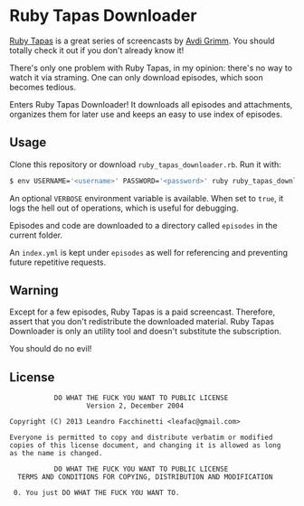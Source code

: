 Ruby Tapas Downloader
=====================

[Ruby Tapas][1] is a great series of screencasts by [Avdi Grimm][2]. You should
totally check it out if you don't already know it!

There's only one problem with Ruby Tapas, in my opinion: there's no way to
watch it via straming. One can only download episodes, which soon becomes
tedious.

Enters Ruby Tapas Downloader! It downloads all episodes and attachments,
organizes them for later use and keeps an easy to use index of episodes.

Usage
-----

Clone this repository or download `ruby_tapas_downloader.rb`. Run it with:

```bash
$ env USERNAME='<username>' PASSWORD='<password>' ruby ruby_tapas_downloader.rb
```

An optional `VERBOSE` environment variable is available. When set to `true`,
it logs the hell out of operations, which is useful for debugging.

Episodes and code are downloaded to a directory called `episodes` in the
current folder.

An `index.yml` is kept under `episodes` as well for referencing and preventing
future repetitive requests.

Warning
-------

Except for a few episodes, Ruby Tapas is a paid screencast. Therefore, assert
that you don't redistribute the downloaded material. Ruby Tapas Downloader is
only an utility tool and doesn't substitute the subscription.

You should do no evil!

License
-------

               DO WHAT THE FUCK YOU WANT TO PUBLIC LICENSE
                       Version 2, December 2004

    Copyright (C) 2013 Leandro Facchinetti <leafac@gmail.com>

    Everyone is permitted to copy and distribute verbatim or modified
    copies of this license document, and changing it is allowed as long
    as the name is changed.

               DO WHAT THE FUCK YOU WANT TO PUBLIC LICENSE
      TERMS AND CONDITIONS FOR COPYING, DISTRIBUTION AND MODIFICATION

     0. You just DO WHAT THE FUCK YOU WANT TO.


[1]: http://www.rubytapas.com/
[2]: http://devblog.avdi.org/

